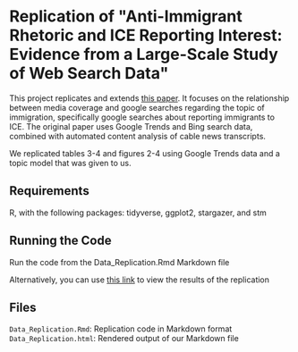 # Replication of "Anti-Immigrant Rhetoric and ICE Reporting Interest: Evidence from a Large-Scale Study of Web Search Data"
This project replicates and extends [this paper](https://static1.squarespace.com/static/5ac4569925bf02b3f05a651f/t/638b509cb141756009541e29/1670074524751/Immigration_Paper_V2-1.pdf). It focuses on the relationship between media coverage and google searches regarding the topic of immigration, specifically google searches about reporting immigrants to ICE.
The original paper uses Google Trends and Bing search data, combined with automated content analysis of cable news transcripts.

We replicated tables 3-4 and figures 2-4 using Google Trends data and a topic model that was given to us.

## Requirements
R, with the following packages: tidyverse, ggplot2, stargazer, and stm

## Running the Code
Run the code from the Data_Replication.Rmd Markdown file

Alternatively, you can use [this link](https://htmlpreview.github.io/?https://github.com/msr-ds3/immigrant-news-2024-group-3/blob/main/Data_Replication.html) to view the results of the replication

## Files
`Data_Replication.Rmd`: Replication code in Markdown format
`Data_Replication.html`: Rendered output of our Markdown file